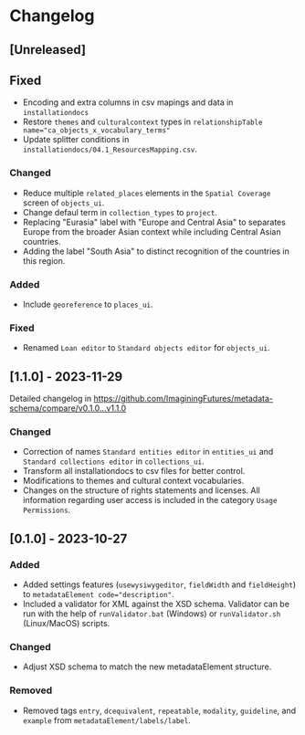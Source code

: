 # Changelog

## [Unreleased]

## Fixed

- Encoding and extra columns in csv mapings and data in `installationdocs`
- Restore `themes` and `culturalcontext` types in `relationshipTable name="ca_objects_x_vocabulary_terms"`
- Update splitter conditions in `installationdocs/04.1_ResourcesMapping.csv`.

### Changed

- Reduce multiple `related_places` elements in the `Spatial Coverage` screen of `objects_ui`.
- Change defaul term in `collection_types` to `project`.
- Replacing "Eurasia" label with "Europe and Central Asia" to separates Europe from the broader Asian context while including Central Asian countries.
- Adding the label "South Asia" to distinct recognition of the countries in this region.


### Added

- Include `georeference` to `places_ui`.

### Fixed

- Renamed `Loan editor` to `Standard objects editor` for `objects_ui`.

## [1.1.0] - 2023-11-29

Detailed changelog in https://github.com/ImaginingFutures/metadata-schema/compare/v0.1.0...v1.1.0

### Changed

- Correction of names `Standard entities editor` in `entities_ui` and `Standard collections editor` in `collections_ui`.
- Transform all installationdocs to csv files for better control.
- Modifications to themes and cultural context vocabularies.
- Changes on the structure of rights statements and licenses. All information regarding user access is included in the category `Usage Permissions`.

## [0.1.0] - 2023-10-27

### Added

- Added settings features (`usewysiwygeditor`, `fieldWidth` and `fieldHeight`) to `metadataElement code="description"`.
- Included a validator for XML against the XSD schema. Validator can be run with the help of `runValidator.bat` (Windows) or `runValidator.sh` (Linux/MacOS) scripts.

### Changed

- Adjust XSD schema to match the new metadataElement structure.

### Removed

- Removed tags `entry`, `dcequivalent`, `repeatable`, `modality`, `guideline`, and `example` from `metadataElement/labels/label`.
